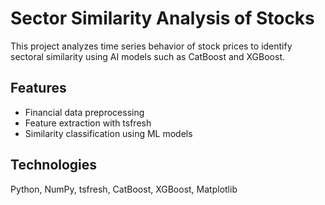 # Sector Similarity Analysis of Stocks

This project analyzes time series behavior of stock prices to identify sectoral similarity using AI models such as CatBoost and XGBoost.

## Features
- Financial data preprocessing
- Feature extraction with tsfresh
- Similarity classification using ML models

## Technologies
Python, NumPy, tsfresh, CatBoost, XGBoost, Matplotlib
